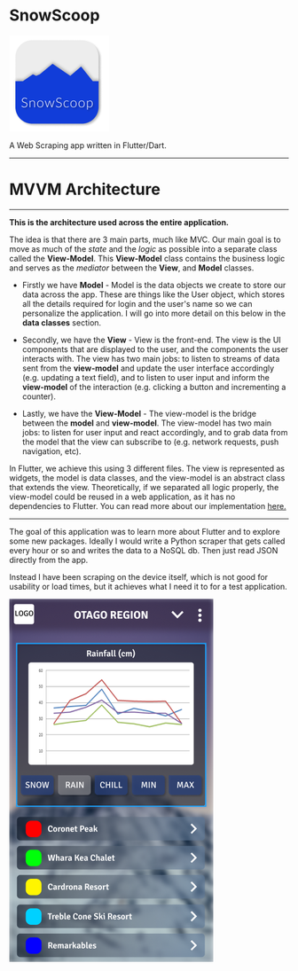 # SnowScoop
![alt text](https://github.com/kerridge/snowscoop/blob/master/icon-2.png)

A Web Scraping app written in Flutter/Dart. 

---
# MVVM Architecture
---
**This is the architecture used across the entire application.**

The idea is that there are 3 main parts, much like MVC. Our main goal is to move as much of the _state_ and the _logic_ as possible into a separate class called the **View-Model**. This **View-Model** class contains the business logic and serves as the _mediator_ between the **View**, and **Model** classes.

* Firstly we have **Model** - Model is the data objects we create to store our data across the app. These are things like the User object, which stores all the details required for login and the user's name so we can personalize the application. I will go into more detail on this below in the **data classes** section.

* Secondly, we have the **View** - View is the front-end. The view is the UI components that are displayed to the user, and the components the user interacts with. The view has two main jobs: to listen to streams of data sent from the **view-model** and update the user interface accordingly (e.g. updating a text field), and to listen to user input and inform the **view-model** of the interaction (e.g. clicking a button and incrementing a counter).

* Lastly, we have the **View-Model** - The view-model is the bridge between the **model** and **view-model**. The view-model has two main jobs: to listen for user input and react accordingly, and to grab data from the model that the view can subscribe to (e.g. network requests, push navigation, etc).

In Flutter, we achieve this using 3 different files. The view is represented as widgets, the model is data classes, and the view-model is an abstract class that extends the view. Theoretically, if we separated all logic properly, the view-model could be reused in a web application, as it has no dependencies to Flutter. You can read more about our implementation [here.](https://medium.com/flutter-community/easily-navigate-through-your-flutter-code-by-separating-view-and-view-model-240026191106)

---

The goal of this application was to learn more about Flutter and to explore some new packages. 
Ideally I would write a Python scraper that gets called every hour or so and writes the data to a NoSQL db. Then just read JSON directly from the app. 

Instead I have been scraping on the device itself, which is not good for usability or load times, but it achieves what I need it to for a test application.

![alt text](https://github.com/kerridge/snowscoop/blob/master/phonr.png)
